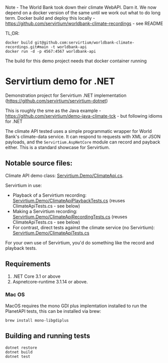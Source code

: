 Note - The World Bank took down their climate WebAPI. Darn it. We now depend on a docker version of the same until we work out what to do long term. Docker build and deploy this locally - https://github.com/servirtium/worldbank-climate-recordings - see README

TL;DR:

```
docker build git@github.com:servirtium/worldbank-climate-recordings.git#main -t worldbank-api
docker run -d -p 4567:4567 worldbank-api
```

The build for this demo project needs that docker container running

# Servirtium demo for .NET

Demonstration project for Servirtium .NET implementation (https://github.com/servirtium/servirtium-dotnet)

This is roughly the sme as the Java example - https://github.com/servirtium/demo-java-climate-tck - but following idioms for .NET

The climate API tested uses a simple programmatic wrapper for World Bank's climate-data service. It can respond to requests with XML or 
JSON payloads, and the `Servirtium.AspNetCore` module can record and payback either. This is a standard showcase for Servirtium.

## Notable source files:

Climate API demo class: [Servirtium.Demo/ClimateApi.cs](https://github.com/servirtium/sdemo-dotnet-climate-tck/blob/master/Servirtium.Demo/ClimateApi.cs). 

Servirtium in use:

* Playback of a Servirtium recording: [Servirtium.Demo/ClimateApiPlaybackTests.cs](https://github.com/servirtium/demo-dotnet-climate-tck/blob/master/Servirtium.Demo/ClimateApiPlaybackTests.cs) (reuses ClimateApiTests.cs - see below)
* Making a Servirtium recording: [Servirtium.Demo/ClimateApiRecordingTests.cs](https://github.com/servirtium/demo-dotnet-climate-tck/blob/master/Servirtium.Demo/ClimateApiRecordingTests.cs) (reuses ClimateApiTests.cs - see below)
* For contrast, direct tests against the climate service (no Servirtium): [Servirtium.Demo/ClimateApiTests.cs](https://github.com/servirtium/demo-dotnet-climate-tck/blob/master/Servirtium.Demo/ClimateApiTests.cs) 

For your own use of Servirtium, you'd do something like the record and playback tests.

## Requirements

1. .NET Core 3.1 or above
2. Aspnetcore-runtime 3.1.14 or above.

### Mac OS

MacOS requires the mono GDI plus implemtation installed to run the PlanetAPI tests, this can be installed via brew:

`brew install mono-libgdiplus`

## Building and running tests

```
dotnet restore
dotnet build
dotnet test
```

